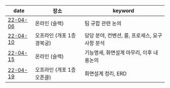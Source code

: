 | date                        | 장소                       | keyword                                        |
| --------------------------- | -------------------------- | ---------------------------------------------- |
| [22-04-06](./2022_04_06.md) | 온라인 (슬랙)              | 팀 규합 관련 논의                              |
| [22-04-10](./2022_04_10.md) | 오프라인 (개포 1층 경북궁)    | 담당 분야, 컨벤션, 룰, 프로세스, 요구사항 분석 |
| [22-04-15](./2022_04_15.md) | 온라인 (슬랙)              | 기능명세, 화면설계 마무리, 이후 내용논의       |
| [22-04-19](./2022_04_19.md) | 오프라인 (개포 1층 오픈클)    | 화면설계 정리, ERD       |

